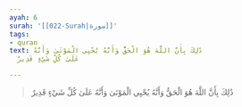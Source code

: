 ```yaml
---
ayah: 6
surah: '[[022-Surah|سورة]]'
tags:
- quran
text: ذَٰلِكَ بِأَنَّ اللَّهَ هُوَ الْحَقُّ وَأَنَّهُ يُحْيِي الْمَوْتَىٰ وَأَنَّهُ
  عَلَىٰ كُلِّ شَيْءٍ قَدِيرٌ

---
```

> ذَٰلِكَ بِأَنَّ اللَّهَ هُوَ الْحَقُّ وَأَنَّهُ يُحْيِي الْمَوْتَىٰ وَأَنَّهُ عَلَىٰ كُلِّ شَيْءٍ قَدِيرٌ
